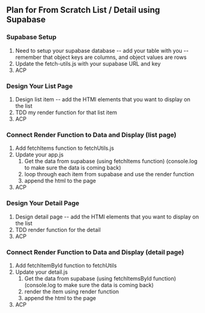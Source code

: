 ## Plan for From Scratch List / Detail using Supabase

### Supabase Setup

1. Need to setup your supabase database -- add your table with you <thing> -- remember that object keys are columns, and object values are rows
1. Update the fetch-utils.js with your supabase URL and key
1. ACP

### Design Your List Page

1. Design list item -- add the HTMl elements that you want to display on the list
1. TDD my render function for that list item
1. ACP

### Connect Render Function to Data and Display (list page)

1. Add fetchItems function to fetchUtils.js
1. Update your app.js
    1. Get the data from supabase (using fetchItems function) (console.log to make sure the data is coming back)
    1. loop through each item from supabase and use the render function
    1. append the html to the page
1. ACP

### Design Your Detail Page

1. Design detail page -- add the HTMl elements that you want to display on the list
1. TDD render function for the detail
1. ACP

### Connect Render Function to Data and Display (detail page)

1. Add fetchItemById function to fetchUtils
1. Update your detail.js
    1. Get the data from supabase (using fetchItemsById function) (console.log to make sure the data is coming back)
    1. render the item using render function
    1. append the html to the page
1. ACP